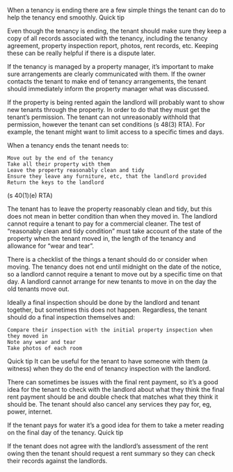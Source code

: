 

When a tenancy is ending there are a few simple things the tenant can do to help the tenancy end smoothly.
Quick tip

Even though the tenancy is ending, the tenant should make sure they keep a copy of all records associated with the tenancy, including the tenancy agreement, property inspection report, photos, rent records, etc. Keeping these can be really helpful if there is a dispute later.

If the tenancy is managed by a property manager, it’s important to make sure arrangements are clearly communicated with them. If the owner contacts the tenant to make end of tenancy arrangements, the tenant should immediately inform the property manager what was discussed.

If the property is being rented again the landlord will probably want to show new tenants through the property. In order to do that they must get the tenant’s permission. The tenant can not unreasonably withhold that permission, however the tenant can set conditions (s 48(3) RTA). For example, the tenant might want to limit access to a specific times and days.

When a tenancy ends the tenant needs to:

    Move out by the end of the tenancy
    Take all their property with them
    Leave the property reasonably clean and tidy
    Ensure they leave any furniture, etc, that the landlord provided
    Return the keys to the landlord

(s 40(1)(e) RTA)

The tenant has to leave the property reasonably clean and tidy, but this does not mean in better condition than when they moved in. The landlord cannot require a tenant to pay for a commercial cleaner. The test of “reasonably clean and tidy condition” must take account of the state of the property when the tenant moved in, the length of the tenancy and allowance for “wear and tear”.

There is a checklist of the things a tenant should do or consider when moving.
The tenancy does not end until midnight on the date of the notice, so a landlord cannot require a tenant to move out by a specific time on that day. A landlord cannot arrange for new tenants to move in on the day the old tenants move out.

Ideally a final inspection should be done by the landlord and tenant together, but sometimes this does not happen. Regardless, the tenant should do a final inspection themselves and:

    Compare their inspection with the initial property inspection when they moved in
    Note any wear and tear
    Take photos of each room

Quick tip
It can be useful for the tenant to have someone with them (a witness) when they do the end of tenancy inspection with the landlord.

There can sometimes be issues with the final rent payment, so it’s a good idea for the tenant to check with the landlord about what they think the final rent payment should be and double check that matches what they think it should be. The tenant should also cancel any services they pay for, eg, power, internet.

If the tenant pays for water it’s a good idea for them to take a meter reading on the final day of the tenancy.
Quick tip

If the tenant does not agree with the landlord’s assessment of the rent owing then the tenant should request a rent summary so they can check their records against the landlords.
